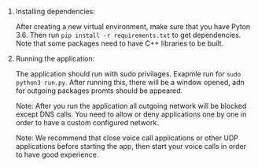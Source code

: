 1. Installing dependencies:

    After creating a new virtual environment, make sure that you have Pyton 3.6. Then run
    `pip install -r requirements.txt` to get dependencies. Note that some packages need to 
    have C++ libraries to be built.

2. Running the application:

    The application should run with sudo privilages. Exapmle run for `sudo python3 run.py`. After
    running this, there will be a window opened, adn for outgoing packages promts should be appeared.

    Note: After you run the application all outgoing network will be blocked except DNS calls. You need to allow or deny applications one by one in order to have a custom configured network.

    Note: We recommend that close voice call applications or other UDP applications before starting the app, then start your voice calls in order to have good experience.